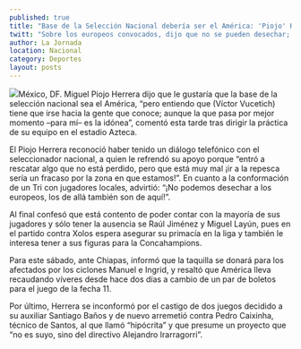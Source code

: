 ```yaml
---
published: true
title: "Base de la Selección Nacional debería ser el América: 'Piojo' Herrera"
twitt: "Sobre los europeos convocados, dijo que no se pueden desechar; “también son de aquí”."
author: La Jornada
location: Nacional
category: Deportes
layout: posts
---
```


![](http://i.imgur.com/UqpA6Prm.jpg)México, DF. Miguel Piojo Herrera dijo que le gustaría que la base de la selección nacional sea el América, “pero entiendo que (Víctor Vucetich) tiene que irse hacia la gente que conoce; aunque la que pasa por mejor momento –para mí– es la idónea”, comentó esta tarde tras dirigir la práctica de su equipo en el estadio Azteca.

El Piojo Herrera reconoció haber tenido un diálogo telefónico con el seleccionador nacional, a quien le refrendó su apoyo porque “entró a rescatar algo que no está perdido, pero que está muy mal ¡ir a la repesca sería un fracaso por la zona en que estamos!”. En cuanto a la conformación de un Tri con jugadores locales, advirtió: “¡No podemos desechar a los europeos, los de allá también son de aquí!”.

Al final confesó que está contento de poder contar con la mayoría de sus jugadores y sólo tener la ausencia se Raúl Jiménez y Miguel Layún, pues en el partido contra Xolos espera asegurar su primacía en la liga y también le interesa tener a sus figuras para la Concahampions.

Para este sábado, ante Chiapas, informó que la taquilla se donará para los afectados por los ciclones Manuel e Ingrid, y resaltó que América lleva recaudando víveres desde hace dos días a cambio de un par de boletos para el juego de la fecha 11.

Por último, Herrera se inconformó por el castigo de dos juegos decidido a su auxiliar Santiago Baños y de nuevo arremetió contra Pedro Caixinha, técnico de Santos, al que llamó “hipócrita” y que presume un proyecto que “no es suyo, sino del directivo Alejandro Irarragorri”.
